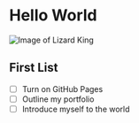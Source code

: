 # Hello World
![Image of Lizard King](https://github.com/MaximumJuice/skills-communicate-using-markdown/assets/93456651/992e5dd5-c855-44c1-859f-d2871e20ac79)
## First List
- [ ] Turn on GitHub Pages
- [ ] Outline my portfolio
- [ ] Introduce myself to the world
